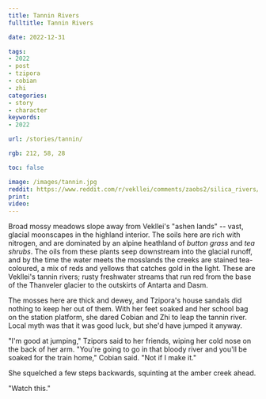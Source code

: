 ```yaml
---
title: Tannin Rivers
fulltitle: Tannin Rivers

date: 2022-12-31

tags: 
- 2022
- post
- tzipora
- cobian
- zhi
categories:
- story
- character
keywords:
- 2022

url: /stories/tannin/

rgb: 212, 58, 28

toc: false

image: /images/tannin.jpg
reddit: https://www.reddit.com/r/vekllei/comments/zaobs2/silica_rivers/
print:
video:
---
```

Broad mossy meadows slope away from Vekllei's "ashen lands" -- vast, glacial moonscapes in the highland interior. The soils here are rich with nitrogen, and are dominated by an alpine heathland of *button grass* and *tea shrubs*. The oils from these plants seep downstream into the glacial runoff, and by the time the water meets the mosslands the creeks are stained tea-coloured, a mix of reds and yellows that catches gold in the light. These are Vekllei's tannin rivers; rusty freshwater streams that run red from the base of the Thanveler glacier to the outskirts of Antarta and Dasm.

The mosses here are thick and dewey, and Tzipora's house sandals did nothing to keep her out of them. With her feet soaked and her school bag on the station platform, she dared Cobian and Zhi to leap the tannin river. Local myth was that it was good luck, but she'd have jumped it anyway. 

"I'm good at jumping," Tzipors said to her friends, wiping her cold nose on the back of her arm.
"You're going to go in that bloody river and you'll be soaked for the train home," Cobian said.
"Not if I make it."

She squelched a few steps backwards, squinting at the amber creek ahead.

"Watch this."



